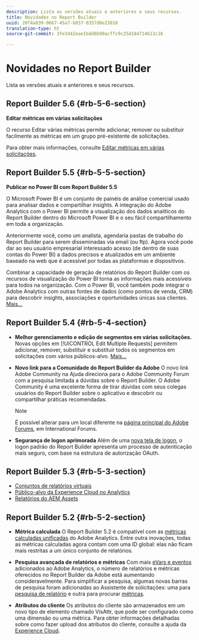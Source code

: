 ```yaml
---
description: Lista as versões atuais e anteriores e seus recursos.
title: Novidades no Report Builder
uuid: 20f4a839-0667-45a7-b037-0357d0e23010
translation-type: ht
source-git-commit: 3fe3442eae1bdd8b90acffc9c25d184714613c16

---
```



# Novidades no Report Builder

Lista as versões atuais e anteriores e seus recursos.

## Report Builder 5.6 {#rb-5-6-section}

**Editar métricas em várias solicitações**

O recurso Editar várias métricas permite adicionar, remover ou substituir facilmente as métricas em um grupo pré-existente de solicitações.

Para obter mais informações, consulte [Editar métricas em várias solicitações](/help/analyze/report-builder/manage-requests/edit-multiple-metrics.md).

## Report Builder 5.5 {#rb-5-5-section}

**Publicar no Power BI com Report Builder 5.5**

O Microsoft Power BI é um conjunto de painéis de análise comercial usado para analisar dados e compartilhar insights. A integração do Adobe Analytics com o Power BI permite a visualização dos dados analíticos do Report Builder dentro do Microsoft Power BI e o seu fácil compartilhamento em toda a organização.

Anteriormente você, como um analista, agendaria pastas de trabalho do Report Builder para serem disseminadas via email (ou ftp). Agora você pode dar ao seu usuário empresarial interessado acesso (de dentro de suas contas do Power BI) a dados precisos e atualizados em um ambiente baseado na web que é acessível por todas as plataformas e dispositivos.

Combinar a capacidade de geração de relatórios do Report Builder com os recursos de visualização do Power BI torna as informações mais acessíveis para todos na organização. Com o Power BI, você também pode integrar o Adobe Analytics com outras fontes de dados (como pontos de venda, CRM) para descobrir insights, associações e oportunidades únicas soa clientes. [Mais...](/help/analyze/report-builder/c-publish-power-bi/power-bi.md)

## Report Builder 5.4 {#rb-5-4-section}

* **Melhor gerenciamento e edição de segmentos em várias solicitações.** Novas opções em [!UICONTROL Edit Multiple Requests] permitem adicionar, remover, substituir e substituir todos os segmentos em solicitações com vários públicos-alvo. [Mais...](/help/analyze/report-builder/data-requests/segmentation.md#section_C3D63FCBE1A94369A319243313B03C93)

* **Novo link para a Comunidade do Report Builder da Adobe** O novo link Adobe Community na Ajuda direciona para o Adobe Community Forum com a pesquisa limitada a dúvidas sobre o Report Builder. O Adobe Community é uma excelente forma de tirar dúvidas com seus colegas usuários do Report Builder sobre o aplicativo e descobrir ou compartilhar práticas recomendadas.

   >[!NOTE]
   >
   >É possível alterar para um local diferente na [página principal do Adobe Forums](https://forums.adobe.com/welcome), em International Forums.

* **Segurança de logon aprimorada** Além de uma [nova tela de logon](/help/analyze/report-builder/setup/login.md), o logon padrão do Report Builder apresenta um processo de autenticação mais seguro, com base na estrutura de autorização OAuth.

## Report Builder 5.3 {#rb-5-3-section}

* [Conjuntos de relatórios virtuais](https://docs.adobe.com/help/pt-BR/analytics/components/virtual-report-suites/vrs-about.html)
* [Público-alvo da Experience Cloud no Analytics](https://docs.adobe.com/content/help/pt-BR/core-services/interface/audiences/audience-library.html)
* [Relatórios do AEM Assets](https://docs.adobe.com/content/help/pt-BR/analytics/integration/aem-assets-reporting.html)

## Report Builder 5.2 {#rb-5-2-section}

* **Métrica calculada** O Report Builder 5.2 é compatível com as [métricas calculadas unificadas](/help/analyze/report-builder/layout/c-metrics-dimensions/calculated-metrics.md) do Adobe Analytics. Entre outra inovações, todas as métricas calculadas agora contam com uma ID global: elas não ficam mais restritas a um único conjunto de relatórios.

* **Pesquisa avançada de relatórios e métricas** Com mais [eVars e eventos](https://docs.adobe.com/content/help/pt-BR/analytics/implementation/vars/page-vars/events/event-serialization.html) adicionados ao Adobe Analytics, o número de relatórios e métricas oferecidos no Report Builder da Adobe está aumentando consideravelmente. Para simplificar a pesquisa, algumas novas barras de pesquisa foram adicionadas ao Assistente de solicitações: uma para [pesquisa de relatório](/help/analyze/report-builder/data-requests/c-report-types/select-report-types.md) e outra para procurar [métricas](/help/analyze/report-builder/layout/c-metrics-dimensions/t-add-metrics-and-dimensions.md).

* **Atributos do cliente** Os atributos do cliente são armazenados em um novo tipo de elemento chamado VisAttr, que pode ser configurado como uma dimensão ou uma métrica. Para obter informações detalhadas sobre como fazer upload dos atributos do cliente, consulte a ajuda da [Experience Cloud](https://docs.adobe.com/content/help/pt-BR/core-services/interface/customer-attributes/attributes.html).

